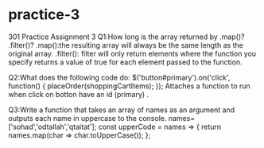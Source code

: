 # practice-3
301 Practice Assignment 3
Q1:How long is the array returned by .map()? .filter()? .map():the resulting array will always be the same length as the original array. .filter(): filter will only return elements where the function you specify returns a value of true for each element passed to the function.

Q2:What does the following code do: $('button#primary').on('click', function() { placeOrder(shoppingCartItems); }); Attaches a function to run when click on botton have an id (primary) .

Q3:Write a function that takes an array of names as an argument and outputs each name in uppercase to the console. names=['sohad','odtallah','qtaitat']; const upperCode = names => { return names.map(char => char.toUpperCase()); };
